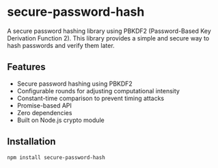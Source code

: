 # secure-password-hash

A secure password hashing library using PBKDF2 (Password-Based Key Derivation Function 2). This library provides a simple and secure way to hash passwords and verify them later.

## Features

- Secure password hashing using PBKDF2
- Configurable rounds for adjusting computational intensity
- Constant-time comparison to prevent timing attacks
- Promise-based API
- Zero dependencies
- Built on Node.js crypto module

## Installation

```bash
npm install secure-password-hash